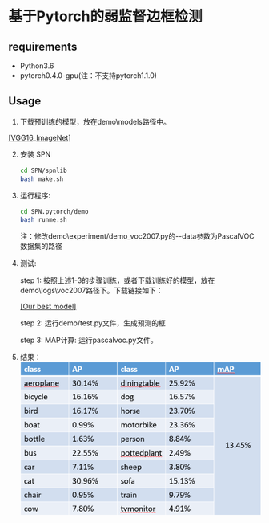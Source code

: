 # 基于Pytorch的弱监督边框检测

## requirements
* Python3.6
* pytorch0.4.0-gpu(注：不支持pytorch1.1.0)

## Usage
1. 下载预训练的模型，放在demo\models路径中。

[[VGG16_ImageNet]](https://cloud.tsinghua.edu.cn/smart-link/66ab7d4c-7d6e-4e7b-8e1b-6d73a4c59878/)



2. 安装 SPN
    ```bash
    cd SPN/spnlib
    bash make.sh
    ```

3. 运行程序: 
    ```bash
    cd SPN.pytorch/demo
    bash runme.sh
    ```
    注：修改demo\experiment/demo_voc2007.py的--data参数为PascalVOC数据集的路径
4. 测试:
    

    step 1: 按照上述1-3的步骤训练，或者下载训练好的模型，放在demo\logs\voc2007路径下。下载链接如下：

    [[Our best model]](https://cloud.tsinghua.edu.cn/smart-link/ea661822-d290-4a43-adaa-2a55ce0badae/)

    step 2: 运行demo/test.py文件，生成预测的框

    step 3: MAP计算: 运行pascalvoc.py文件。


5. 结果：
    ![Figure](results.png)
